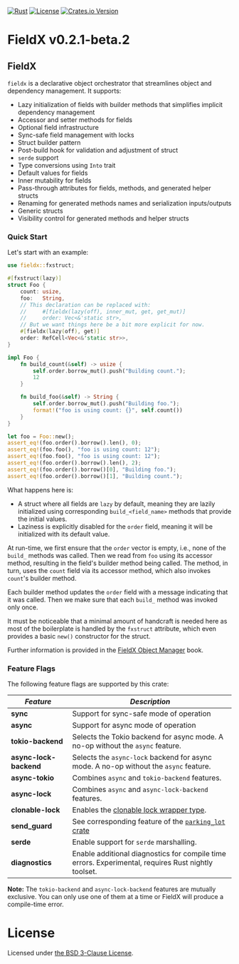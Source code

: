 [![Rust](https://github.com/vrurg/fieldx/actions/workflows/fieldx.yml/badge.svg)](https://github.com/vrurg/fieldx/actions/workflows/fieldx.yml)
[![License](https://img.shields.io/github/license/vrurg/fieldx)](https://github.com/vrurg/fieldx/blob/main/LICENSE)
[![Crates.io Version](https://img.shields.io/crates/v/fieldx)](https://crates.io/crates/fieldx)

# FieldX v0.2.1-beta.2

## FieldX

`fieldx` is a declarative object orchestrator that streamlines object and dependency management. It supports:

- Lazy initialization of fields with builder methods that simplifies implicit dependency management
- Accessor and setter methods for fields
- Optional field infrastructure
- Sync-safe field management with locks
- Struct builder pattern
- Post-build hook for validation and adjustment of struct
- `serde` support
- Type conversions using `Into` trait
- Default values for fields
- Inner mutability for fields
- Pass-through attributes for fields, methods, and generated helper structs
- Renaming for generated methods names and serialization inputs/outputs
- Generic structs
- Visibility control for generated methods and helper structs

### Quick Start

Let's start with an example:

```rust
use fieldx::fxstruct;

#[fxstruct(lazy)]
struct Foo {
    count: usize,
    foo:   String,
    // This declaration can be replaced with:
    //     #[fieldx(lazy(off), inner_mut, get, get_mut)]
    //     order: Vec<&'static str>,
    // But we want things here be a bit more explicit for now.
    #[fieldx(lazy(off), get)]
    order: RefCell<Vec<&'static str>>,
}

impl Foo {
    fn build_count(&self) -> usize {
        self.order.borrow_mut().push("Building count.");
        12
    }

    fn build_foo(&self) -> String {
        self.order.borrow_mut().push("Building foo.");
        format!("foo is using count: {}", self.count())
    }
}

let foo = Foo::new();
assert_eq!(foo.order().borrow().len(), 0);
assert_eq!(foo.foo(), "foo is using count: 12");
assert_eq!(foo.foo(), "foo is using count: 12");
assert_eq!(foo.order().borrow().len(), 2);
assert_eq!(foo.order().borrow()[0], "Building foo.");
assert_eq!(foo.order().borrow()[1], "Building count.");
```

What happens here is:

- A struct where all fields are `lazy` by default, meaning they are lazily initialized using corresponding
  `build_<field_name>` methods that provide the initial values.
- Laziness is explicitly disabled for the `order` field, meaning it will be initialized with its default value.

At run-time, we first ensure that the `order` vector is empty, i.e., none of the `build_` methods was called. Then
we read from `foo` using its accessor method, resulting in the field's builder method being called. The method, in turn,
uses the `count` field via its accessor method, which also invokes `count`'s builder method.

Each builder method updates the `order` field with a message indicating that it was called. Then we make sure that
each `build_` method was invoked only once.

It must be noticeable that a minimal amount of handcraft is needed here as most of the boilerplate is handled by the `fxstruct` attribute,
which even provides a basic `new()` constructor for the struct.

Further information is provided in the [FieldX Object Manager](https://vrurg.github.io/fieldx/) book.

### Feature Flags

The following feature flags are supported by this crate:

| *Feature* | *Description* |
|-|-|
| **sync** | Support for sync-safe mode of operation |
| **async** | Support for async mode of operation |
| **tokio-backend** | Selects the Tokio backend for async mode. A no-op without the `async` feature. |
| **async-lock-backend** | Selects the `async-lock` backend for async mode. A no-op without the `async` feature. |
| **async-tokio** | Combines `async` and `tokio-backend` features. |
| **async-lock** | Combines `async` and `async-lock-backend` features. |
| **clonable-lock** | Enables the [clonable lock wrapper type](more_on_locks.md). |
| **send_guard** | See corresponding feature of the [`parking_lot` crate](https://crates.io/crates/parking_lot) |
| **serde** | Enable support for `serde` marshalling. |
| **diagnostics** | Enable additional diagnostics for compile time errors. Experimental, requires Rust nightly toolset. |

**Note:** The `tokio-backend` and `async-lock-backend` features are mutually exclusive. You can only use one of them
at a time or FieldX will produce a compile-time error.

# License

Licensed under [the BSD 3-Clause License](/LICENSE).
